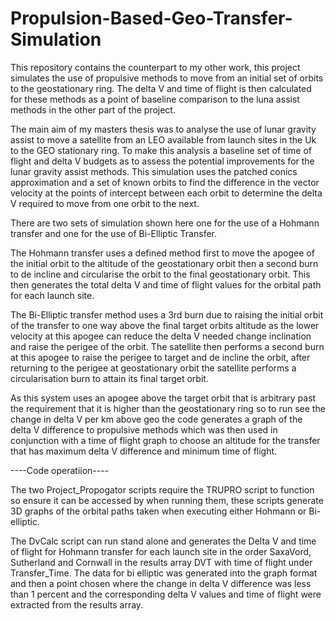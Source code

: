 # Propulsion-Based-Geo-Transfer-Simulation
This repository contains the counterpart to my other work, this project simulates the use of propulsive methods to move from an initial set of orbits to the geostationary ring. The delta V and time of flight is then calculated for these methods as a point of baseline comparison to the luna assist methods in the other part of the project.

The main aim of my masters thesis was to analyse the use of lunar gravity assist to move a satellite from an LEO available from launch sites in the Uk to the GEO stationary ring. To make this analysis a baseline set of time of flight and delta V budgets as to assess the potential improvements for the lunar gravity assist methods. This simulation uses the patched conics approximation and a set of known orbits to find the difference in the vector velocity at the points of intercept between each orbit to determine the delta V required to move from one orbit to the next.

There are two sets of simulation shown here one for the use of a Hohmann transfer and one for the use of Bi-Elliptic Transfer.

The Hohmann transfer uses a defined method first to move the apogee of the initial orbit to the altitude of the geostationary orbit then a second burn to de incline and circularise the orbit to the final geostationary orbit. This then generates the total delta V and time of flight values for the orbital path for each launch site.

The Bi-Elliptic transfer method uses a 3rd burn due to raising the initial orbit of the transfer to one way above the final target orbits altitude as the lower velocity at this apogee can reduce the delta V needed change inclination and raise the perigee of the orbit. The satellite then performs a second burn at this apogee to raise the perigee to target and de incline the orbit, after returning to the perigee at geostationary orbit the satellite performs a circularisation burn to attain its final target orbit.

As this system uses an apogee above the target orbit that is arbitrary past the requirement that it is higher than the geostationary ring so to run see the change in delta V per km above geo the code generates a graph of the delta V difference to propulsive methods which was then used in conjunction with a time of flight graph to choose an altitude for the transfer that has maximum delta V difference and minimum time of flight. 

----Code operatiion----

The two Project_Propogator scripts require the TRUPRO script to function so ensure it can be accessed by when running them, these scripts generate 3D graphs of the orbital paths taken when executing either Hohmann or Bi-elliptic. 

The DvCalc script can run stand alone and generates the Delta V and time of flight for Hohmann transfer for each launch site in the order SaxaVord, Sutherland and Cornwall in the results array DVT with time of flight under Transfer_Time. The data for bi elliptic was generated into the graph format and then a point chosen where the change in delta V difference was less than 1 percent and the corresponding delta V values and time of flight were extracted from the results array.
